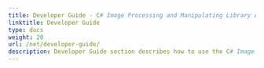 ```yaml
---
title: Developer Guide - C# Image Processing and Manipulating Library API
linktitle: Developer Guide
type: docs
weight: 20
url: /net/developer-guide/
description: Developer Guide section describes how to use the C# Image Processing Library API to manipulate, draw and work with images 
---
```



